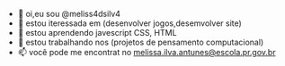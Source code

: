 - 👋 oi,eu sou @meliss4dsilv4
- 👀 estou iteressada em (desenvolver jogos,desemvolver site)
- 🌱 estou aprendendo javescript CSS, HTML
- 💞️ estou trabalhando nos (projetos de pensamento computacional)
- 📫 você pode me encontrat no melissa.ilva.antunes@escola.pr.gov.br
